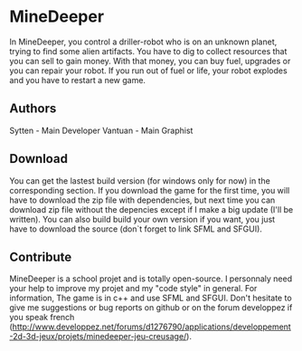 MineDeeper
==========

In MineDeeper, you control a driller-robot who is on an unknown planet, trying to find some alien artifacts.
You have to dig to collect resources that you can sell to gain money. With that money, you can buy fuel, upgrades
or you can repair your robot. If you run out of fuel or life, your robot explodes and you have to restart a new game.

Authors
-------
Sytten - Main Developer 
Vantuan - Main Graphist

Download
--------
You can get the lastest build version (for windows only for now) in the corresponding section.
If you download the game for the first time, you will have to download the zip file with dependencies, but next
time you can download zip file without the depencies except if I make a big update (I'll be written).
You can also build build your own version if you want, you just have to download the source
(don`t forget to link SFML and SFGUI).

Contribute
--------
MineDeeper is a school projet and is totally open-source. I personnaly need your help to improve my projet
and my "code style" in general. For information, The game is in c++ and use SFML and SFGUI.
Don't hesitate to give me suggestions or bug reports on github or on the forum developpez if you speak french 
(http://www.developpez.net/forums/d1276790/applications/developpement-2d-3d-jeux/projets/minedeeper-jeu-creusage/).
